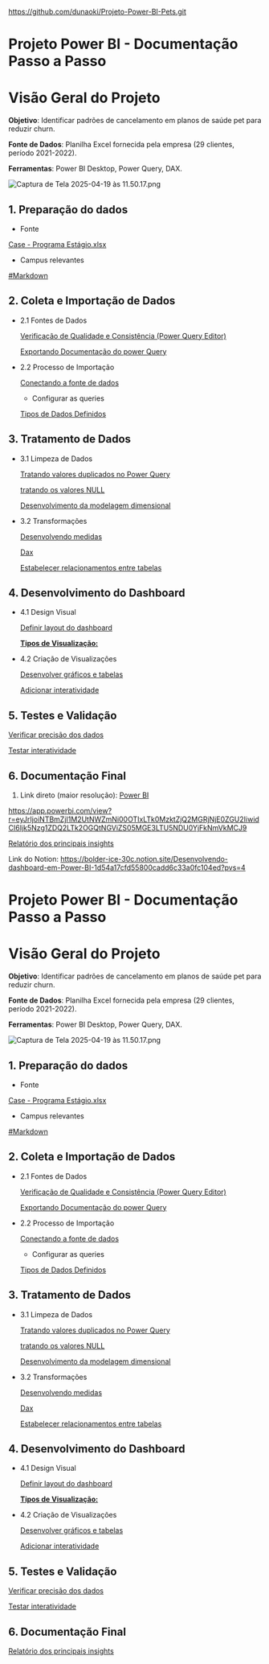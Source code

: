 https://github.com/dunaoki/Projeto-Power-BI-Pets.git

# Projeto Power BI - Documentação Passo a Passo

# Visão Geral do Projeto

**Objetivo**: Identificar padrões de cancelamento em planos de saúde pet para reduzir churn.

**Fonte de Dados**: Planilha Excel fornecida pela empresa (29 clientes, período 2021-2022).

**Ferramentas**: Power BI Desktop, Power Query, DAX.

![Captura de Tela 2025-04-19 às 11.50.17.png](attachment:5dfbae7d-abd5-4c46-9143-09c6bc0c6be9:d9f3baab-8ffd-42dc-8d05-36787f544b9a.png)

## 1. Preparação do dados

- Fonte

[Case - Programa Estágio.xlsx](attachment:0320a5a6-bfe7-43de-90ab-9871b48cfb56:Case_-_Programa_Estagio.xlsx)

- Campus relevantes

[#Markdown](https://www.notion.so/Markdown-1d64a17cfd55805c91cffac14efc6f2b?pvs=21)

## 2. Coleta e Importação de Dados

- 2.1 Fontes de Dados
    
    [Verificação de Qualidade e Consistência (Power Query Editor)](https://www.notion.so/1d94a17cfd5580b48c0de25a5385e006?pvs=21)
    
    [Exportando Documentação do power Query](https://www.notion.so/Exportando-Documenta-o-do-power-Query-1d94a17cfd55808cb4a8eff35f879daf?pvs=21)
    
- 2.2 Processo de Importação
    
    [Conectando a fonte de dados](https://www.notion.so/Conectando-a-fonte-de-dados-1d94a17cfd558069b1c9ed1050092606?pvs=21)
    
    - Configurar as queries
    
    [Tipos de Dados Definidos](https://www.notion.so/Tipos-de-Dados-Definidos-1d94a17cfd5580319d16e88ad350cd36?pvs=21)
    

## 3. Tratamento de Dados

- 3.1 Limpeza de Dados
    
    [Tratando valores duplicados no Power Query](https://www.notion.so/Tratando-valores-duplicados-no-Power-Query-1d94a17cfd5580e4ac22edbd132f35ba?pvs=21)
    
    [tratando os valores NULL](https://www.notion.so/tratando-os-valores-NULL-1d94a17cfd55801aa80bdfdfc8ea3282?pvs=21)
    
    [Desenvolvimento da modelagem dimensional](https://www.notion.so/Desenvolvimento-da-modelagem-dimensional-1d94a17cfd55802a9ab7f4414f37f315?pvs=21)
    
- 3.2 Transformações
    
    [Desenvolvendo medidas ](https://www.notion.so/Desenvolvendo-medidas-1d94a17cfd5580d79fd4f7819a607037?pvs=21)
    
    [Dax ](https://www.notion.so/Dax-1d94a17cfd5580098ce0eba30ee02e45?pvs=21)
    
    [Estabelecer relacionamentos entre tabelas](https://www.notion.so/Estabelecer-relacionamentos-entre-tabelas-1d94a17cfd55801f8d11ca39c0d03689?pvs=21)
    

## 4. Desenvolvimento do Dashboard

- 4.1 Design Visual
    
    [Definir layout do dashboard](https://www.notion.so/Definir-layout-do-dashboard-1dc4a17cfd5580c49150d505e4c02d27?pvs=21)
    
    [**Tipos de Visualização:**](https://www.notion.so/Tipos-de-Visualiza-o-1dd4a17cfd5580ce982aeedd95135e2f?pvs=21)
    
- 4.2 Criação de Visualizações
    
    [Desenvolver gráficos e tabelas](https://www.notion.so/Desenvolver-gr-ficos-e-tabelas-1dd4a17cfd55804e884af6b3eadafa26?pvs=21)
    
    [ Adicionar interatividade](https://www.notion.so/Adicionar-interatividade-1dd4a17cfd5580519997f2ac6303e7cb?pvs=21)
    

## 5. Testes e Validação

[Verificar precisão dos dados](https://www.notion.so/Verificar-precis-o-dos-dados-1dd4a17cfd5580648a86e06e300d857b?pvs=21)

[Testar interatividade](https://www.notion.so/Testar-interatividade-1dd4a17cfd5580e9844befdcf5676642?pvs=21)

## 6. Documentação Final

1. Link direto (maior resolução): [Power BI](https://app.powerbi.com/view?r=eyJrIjoiNTBmZjI1M2UtNWZmNi00OTIxLTk0MzktZjQ2MGRjNjE0ZGU2IiwidCI6Ijk5Nzg1ZDQ2LTk2OGQtNGViZS05MGE3LTU5NDU0YjFkNmVkMCJ9)

https://app.powerbi.com/view?r=eyJrIjoiNTBmZjI1M2UtNWZmNi00OTIxLTk0MzktZjQ2MGRjNjE0ZGU2IiwidCI6Ijk5Nzg1ZDQ2LTk2OGQtNGViZS05MGE3LTU5NDU0YjFkNmVkMCJ9

[Relatório dos principais insights](https://www.notion.so/Relat-rio-dos-principais-insights-1dd4a17cfd5580b69815ca611b1d3b91?pvs=21)

Link do Notion:
https://bolder-ice-30c.notion.site/Desenvolvendo-dashboard-em-Power-BI-1d54a17cfd55800cadd6c33a0fc104ed?pvs=4

# Projeto Power BI - Documentação Passo a Passo

# Visão Geral do Projeto

**Objetivo**: Identificar padrões de cancelamento em planos de saúde pet para reduzir churn.

**Fonte de Dados**: Planilha Excel fornecida pela empresa (29 clientes, período 2021-2022).

**Ferramentas**: Power BI Desktop, Power Query, DAX.

![Captura de Tela 2025-04-19 às 11.50.17.png](attachment:5dfbae7d-abd5-4c46-9143-09c6bc0c6be9:d9f3baab-8ffd-42dc-8d05-36787f544b9a.png)

## 1. Preparação do dados

- Fonte

[Case - Programa Estágio.xlsx](attachment:0320a5a6-bfe7-43de-90ab-9871b48cfb56:Case_-_Programa_Estagio.xlsx)

- Campus relevantes

[#Markdown](https://www.notion.so/Markdown-1d64a17cfd55805c91cffac14efc6f2b?pvs=21)

## 2. Coleta e Importação de Dados

- 2.1 Fontes de Dados
    
    [Verificação de Qualidade e Consistência (Power Query Editor)](https://www.notion.so/1d94a17cfd5580b48c0de25a5385e006?pvs=21)
    
    [Exportando Documentação do power Query](https://www.notion.so/Exportando-Documenta-o-do-power-Query-1d94a17cfd55808cb4a8eff35f879daf?pvs=21)
    
- 2.2 Processo de Importação
    
    [Conectando a fonte de dados](https://www.notion.so/Conectando-a-fonte-de-dados-1d94a17cfd558069b1c9ed1050092606?pvs=21)
    
    - Configurar as queries
    
    [Tipos de Dados Definidos](https://www.notion.so/Tipos-de-Dados-Definidos-1d94a17cfd5580319d16e88ad350cd36?pvs=21)
    

## 3. Tratamento de Dados

- 3.1 Limpeza de Dados
    
    [Tratando valores duplicados no Power Query](https://www.notion.so/Tratando-valores-duplicados-no-Power-Query-1d94a17cfd5580e4ac22edbd132f35ba?pvs=21)
    
    [tratando os valores NULL](https://www.notion.so/tratando-os-valores-NULL-1d94a17cfd55801aa80bdfdfc8ea3282?pvs=21)
    
    [Desenvolvimento da modelagem dimensional](https://www.notion.so/Desenvolvimento-da-modelagem-dimensional-1d94a17cfd55802a9ab7f4414f37f315?pvs=21)
    
- 3.2 Transformações
    
    [Desenvolvendo medidas ](https://www.notion.so/Desenvolvendo-medidas-1d94a17cfd5580d79fd4f7819a607037?pvs=21)
    
    [Dax ](https://www.notion.so/Dax-1d94a17cfd5580098ce0eba30ee02e45?pvs=21)
    
    [Estabelecer relacionamentos entre tabelas](https://www.notion.so/Estabelecer-relacionamentos-entre-tabelas-1d94a17cfd55801f8d11ca39c0d03689?pvs=21)
    

## 4. Desenvolvimento do Dashboard

- 4.1 Design Visual
    
    [Definir layout do dashboard](https://www.notion.so/Definir-layout-do-dashboard-1dc4a17cfd5580c49150d505e4c02d27?pvs=21)
    
    [**Tipos de Visualização:**](https://www.notion.so/Tipos-de-Visualiza-o-1dd4a17cfd5580ce982aeedd95135e2f?pvs=21)
    
- 4.2 Criação de Visualizações
    
    [Desenvolver gráficos e tabelas](https://www.notion.so/Desenvolver-gr-ficos-e-tabelas-1dd4a17cfd55804e884af6b3eadafa26?pvs=21)
    
    [ Adicionar interatividade](https://www.notion.so/Adicionar-interatividade-1dd4a17cfd5580519997f2ac6303e7cb?pvs=21)
    

## 5. Testes e Validação

[Verificar precisão dos dados](https://www.notion.so/Verificar-precis-o-dos-dados-1dd4a17cfd5580648a86e06e300d857b?pvs=21)

[Testar interatividade](https://www.notion.so/Testar-interatividade-1dd4a17cfd5580e9844befdcf5676642?pvs=21)

## 6. Documentação Final

[Relatório dos principais insights](https://www.notion.so/Relat-rio-dos-principais-insights-1dd4a17cfd5580b69815ca611b1d3b91?pvs=21)

